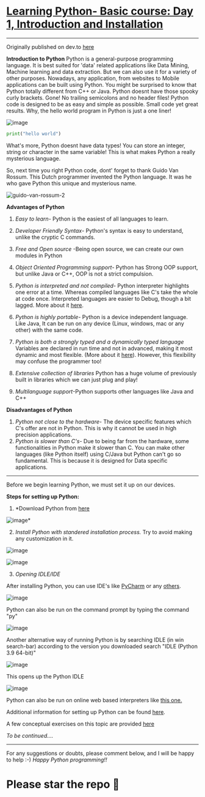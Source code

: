 # [Learning Python- Basic course: Day 1, Introduction and Installation](https://dev.to/aatmaj/learning-python-basic-course-day-1-introduction-and-installation-ee8)

---

Originally published on dev.to [here](https://dev.to/aatmaj/learning-python-basic-course-day-1-introduction-and-installation-ee8)

**Introduction to Python**
Python is a general-purpose programming language. It is best suited for 'data' related applications like Data Mining, Machine learning and data extraction. But we can also use it for a variety of other purposes. Nowadays, any application, from websites to Mobile applications can be built using Python.
You might be surprised to know that Python totally different from C++ or Java. Python doesnt have those spooky curly brackets. Gone! No trailing semicolons and no header files! Python code is designed to be as easy and simple as possible. Small code yet great results. Why, the hello world program in Python is just a one liner!

![image](https://dev-to-uploads.s3.amazonaws.com/uploads/articles/auokedxr3wihn9y65784.png)

```python
print("hello world")
```

What's more, Python doesnt have data types! You can store an integer, string or character in the same variable! This is what makes Python a really mysterious language.

So, next time you right Python code, dont' forget to thank Guido Van Rossum. This Dutch programmer invented the Python language. It was he who gave Python this unique and mysterious name.

![guido-van-rossum-2](https://dev-to-uploads.s3.amazonaws.com/uploads/articles/cvjcfk5zd8u7jbpnfiwm.jpg)

**Advantages of Python**

1. _Easy to learn_- Python is the easiest of all languages to learn.

2. _Developer Friendly Syntax_- Python's syntax is easy to understand, unlike the cryptic C commands.

3. _Free and Open source_ -Being open source, we can create our own modules in Python

4. _Object Oriented Programming support_- Python has Strong OOP support, but unlike Java or C++, OOP is not a strict compulsion.

5. _Python is interpreted and not compiled_- Python interpreter highlights one error at a time. Whereas compiled languages like C's take the whole at code once. Interpreted languages are easier to Debug, though a bit lagged. More about it [here](https://www.geeksforgeeks.org/difference-between-compiled-and-interpreted-language/#:~:text=A%20compiled%20language%20is%20a%20programming%20language%20whose%20implementations%20are,program%20into%20machine%2Dlanguage%20instructions.).

6. _Python is highly portable_- Python is a device independent language. Like Java, It can be run on any device (Linux, windows, mac or any other) with the same code.

7. _Python is both a strongly typed and a dynamically typed language_ Variables are declared in run time and not in advanced, making it most dynamic and most flexible. (More about it [here](https://www.futurelearn.com/info/courses/python-in-hpc/0/steps/65121)). However, this flexibility may confuse the programmer too!

8. _Extensive collection of libraries_ Python has a huge volume of previously built in libraries which we can just plug and play!

9. _Multilanguage support_-Python supports other languages like Java and C++

**Disadvantages of Python**

1. _Python not close to the hardware_- The device specific features which C's offer are not in Python. This is why it cannot be used in high precision applications.
2. _Python is slower than C's_- Due to being far from the hardware, some functionalities in Python make it slower than C. You can make other languages (like Python itself) using C/Java but Python can't go so fundamental. This is because it is designed for Data specific applications.

---

Before we begin learning Python, we must set it up on our devices.

**Steps for setting up Python:**

1. \*Download Python from [here](https://www.python.org/downloads/)

![image](https://dev-to-uploads.s3.amazonaws.com/uploads/articles/152igvqfhthgsqbndf81.png)\*

2. _Install Python with standered installation process._
   Try to avoid making any customization in it.

![image](https://dev-to-uploads.s3.amazonaws.com/uploads/articles/44pvb40nm5omyl0ttmqp.png)

![image](https://dev-to-uploads.s3.amazonaws.com/uploads/articles/a9tkvx1wj781l155b8l4.png)

3. _Opening IDLE/IDE_

After installing Python, you can use IDE's like [PyCharm](https://www.jetbrains.com/pycharm/) or any [others](https://www.programiz.com/python-programming/ide).

![image](https://dev-to-uploads.s3.amazonaws.com/uploads/articles/q0k1uvb11d1mvftmr9jo.png)

Python can also be run on the command prompt by typing the command  
 "py"

![image](https://dev-to-uploads.s3.amazonaws.com/uploads/articles/af4muik7ayqfi7v0vqck.png)

Another alternative way of running Python is by searching IDLE (in win search-bar) according to the version you downloaded
search "IDLE (Python 3.9 64-bit)"

![image](https://dev-to-uploads.s3.amazonaws.com/uploads/articles/dzdqf8n5lbxaq12a7jbn.png)

This opens up the Python IDLE

![image](https://dev-to-uploads.s3.amazonaws.com/uploads/articles/41gyv2gegsxbi6wiueku.png)

Python can also be run on online web based interpreters like [this one.](https://www.onlinegdb.com/online_python_compiler)

Additional information for setting up Python can be found [here](https://github.com/Aatmaj-Zephyr/Learning-Python/blob/main/Basic/Day%201/python_environment.pdf).

A few conceptual exercises on this topic are provided [here](https://github.com/Aatmaj-Zephyr/Learning-Python/blob/main/Basic/Day%201/Exercises.txt)

_To be continued...._

---

For any suggestions or doubts, please comment below, and I will be happy to help :-)
_Happy Python programming!!_

# Please star the repo 🤩
